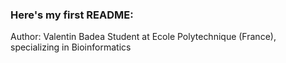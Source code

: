 ### Here's my first README:

Author: Valentin Badea
Student at Ecole Polytechnique (France), specializing in Bioinformatics
